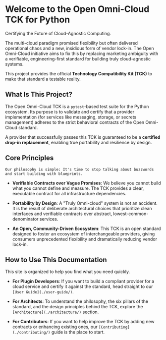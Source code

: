 # Welcome to the Open Omni-Cloud TCK for Python

Certifying the Future of Cloud-Agnostic Computing.

The multi-cloud paradigm promised flexibility but often delivered operational chaos and a new, insidious form of vendor lock-in. The Open Omni-Cloud initiative aims to fix this by replacing marketing ambiguity with a verifiable, engineering-first standard for building truly cloud-agnostic systems.

This project provides the official **Technology Compatibility Kit (TCK)** to make that standard a testable reality.

## What Is This Project?

The Open Omni-Cloud TCK is a ```pytest```-based test suite for the Python ecosystem. Its purpose is to validate and certify that a provider implementation (for services like messaging, storage, or secrets management) adheres to the strict behavioral contracts of the Open Omni-Cloud standard.

A provider that successfully passes this TCK is guaranteed to be a **certified drop-in replacement**, enabling true portability and resilience by design.

## Core Principles

```admonition success
Our philosophy is simple: It's time to stop talking about buzzwords and start building with blueprints.
```

-   **Verifiable Contracts over Vague Promises**: We believe you cannot build what you cannot define and measure. The TCK provides a clear, executable contract for all infrastructure dependencies.

-   **Portability by Design**: A "Truly Omni-cloud" system is not an accident. It is the result of deliberate architectural choices that prioritize clean interfaces and verifiable contracts over abstract, lowest-common-denominator services.

-   **An Open, Community-Driven Ecosystem**: This TCK is an open standard designed to foster an ecosystem of interchangeable providers, giving consumers unprecedented flexibility and dramatically reducing vendor lock-in.

## How to Use This Documentation

This site is organized to help you find what you need quickly.

-   **For Plugin Developers**:
    If you want to build a compliant provider for a cloud service and certify it against the standard, head straight to our `[User Guide](./user-guide/)`.

-   **For Architects**:
    To understand the philosophy, the six pillars of the standard, and the design principles behind the TCK, explore the `[Architecture](./architecture/)` section.

-   **For Contributors**:
    If you want to help improve the TCK by adding new contracts or enhancing existing ones, our `[Contributing](./contributing/)` guide is the place to start.
